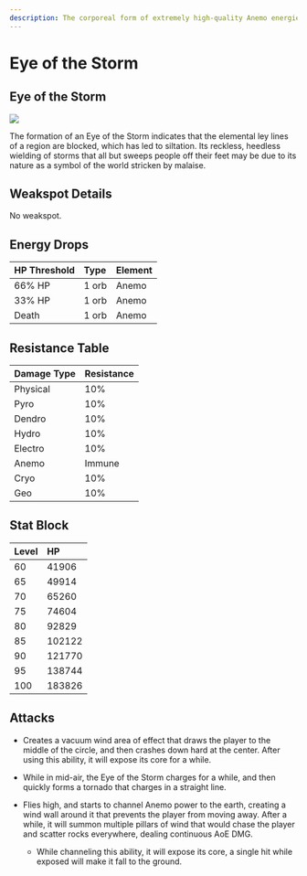 ```yaml
---
description: The corporeal form of extremely high-quality Anemo energies.
---
```


# Eye of the Storm

## Eye of the Storm

![](../../../.gitbook/assets/enemy/elemental/enemy_eye_of_the_storm.webp)

The formation of an Eye of the Storm indicates that the elemental ley lines of a region are blocked, which has led to siltation. Its reckless, heedless wielding of storms that all but sweeps people off their feet may be due to its nature as a symbol of the world stricken by malaise.

## Weakspot Details

No weakspot.  

## Energy Drops  

| HP Threshold | Type | Element |
| :--- | :--- | :--- |
| 66% HP | 1 orb | Anemo | 
| 33% HP | 1 orb | Anemo | 
| Death | 1 orb | Anemo |

## Resistance Table

| Damage Type | Resistance |
| :--- | :--- |
| Physical | 10% |
| Pyro | 10% |
| Dendro | 10% |
| Hydro | 10% |
| Electro | 10% |
| Anemo | Immune |
| Cryo | 10% |
| Geo | 10% |

## Stat Block

| Level | HP |
| :--- | :--- |
| 60 | 41906 |
| 65 | 49914 |
| 70 | 65260 |
| 75 | 74604 |
| 80 | 92829 |
| 85 | 102122 |
| 90 | 121770 |
| 95 | 138744 |
| 100 | 183826 |

## Attacks

* Creates a vacuum wind area of effect that draws the player to the middle of the circle, and then crashes down hard at the center. After using this ability, it will expose its core for a while.

* While in mid-air, the Eye of the Storm charges for a while, and then quickly forms a tornado that charges in a straight line.

* Flies high, and starts to channel Anemo power to the earth, creating a wind wall around it that prevents the player from moving away. After a while, it will summon multiple pillars of wind that would chase the player and scatter rocks everywhere, dealing continuous AoE DMG. 

  * While channeling this ability, it will expose its core, a single hit while exposed will make it fall to the ground.

